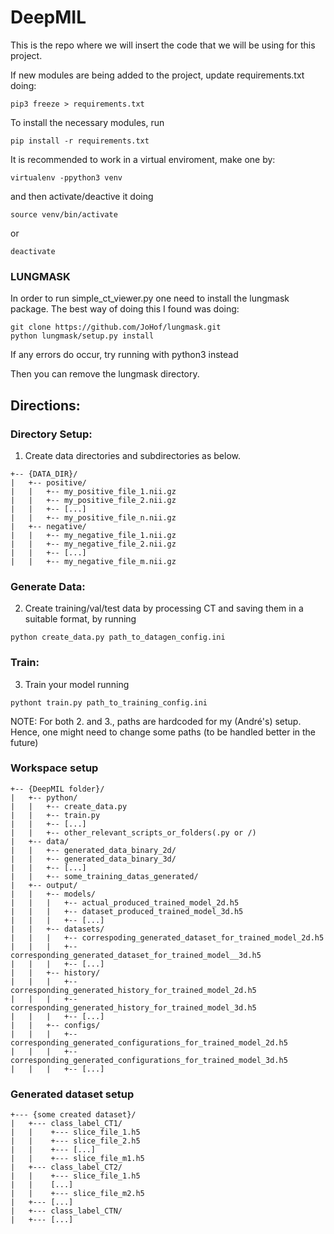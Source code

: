 # DeepMIL

This is the repo where we will insert the code that we will be using for this project.

If new modules are being added to the project, update requirements.txt doing:
```
pip3 freeze > requirements.txt
```

To install the necessary modules, run
```
pip install -r requirements.txt
```

It is recommended to work in a virtual enviroment, make one by:
```
virtualenv -ppython3 venv
```
and then activate/deactive it doing
```
source venv/bin/activate
```
or
```
deactivate
```

### LUNGMASK
In order to run simple_ct_viewer.py one need to install the lungmask package. The best way of doing this I found was doing:
```
git clone https://github.com/JoHof/lungmask.git
python lungmask/setup.py install
```

If any errors do occur, try running with python3 instead

Then you can remove the lungmask directory.

## Directions:
### Directory Setup:
1. Create data directories and subdirectories as below.

```
+-- {DATA_DIR}/
|   +-- positive/
|   |   +-- my_positive_file_1.nii.gz
|   |   +-- my_positive_file_2.nii.gz
|   |   +-- [...]
|   |   +-- my_positive_file_n.nii.gz
|   +-- negative/
|   |   +-- my_negative_file_1.nii.gz
|   |   +-- my_negative_file_2.nii.gz
|   |   +-- [...]
|   |   +-- my_negative_file_m.nii.gz
``` 

### Generate Data:
2. Create training/val/test data by processing CT and saving them in a suitable format, by running
```
python create_data.py path_to_datagen_config.ini
```

### Train:
3. Train your model running
```
pythont train.py path_to_training_config.ini
```

NOTE: For both 2. and 3., paths are hardcoded for my (André's) setup. Hence, one might need to change some paths (to be handled better in the future)


### Workspace setup
```
+-- {DeepMIL folder}/
|   +-- python/
|   |   +-- create_data.py
|   |   +-- train.py
|   |   +-- [...]
|   |   +-- other_relevant_scripts_or_folders(.py or /)
|   +-- data/
|   |   +-- generated_data_binary_2d/
|   |   +-- generated_data_binary_3d/
|   |   +-- [...]
|   |   +-- some_training_datas_generated/
|   +-- output/
|   |   +-- models/
|   |   |   +-- actual_produced_trained_model_2d.h5
|   |   |   +-- dataset_produced_trained_model_3d.h5
|   |   |   +-- [...]
|   |   +-- datasets/
|   |   |   +-- correspoding_generated_dataset_for_trained_model_2d.h5
|   |   |   +-- corresponding_generated_dataset_for_trained_model__3d.h5
|   |   |   +-- [...]
|   |   +-- history/
|   |   |   +-- corresponding_generated_history_for_trained_model_2d.h5
|   |   |   +-- corresponding_generated_history_for_trained_model_3d.h5
|   |   |   +-- [...]
|   |   +-- configs/
|   |   |   +-- corresponding_generated_configurations_for_trained_model_2d.h5
|   |   |   +-- corresponding_generated_configurations_for_trained_model_3d.h5
|   |   |   +-- [...]
```


### Generated dataset setup
```
+--- {some created dataset}/
|   +--- class_label_CT1/
|   |    +--- slice_file_1.h5
|   |    +--- slice_file_2.h5
|   |    +--- [...]
|   |    +--- slice_file_m1.h5
|   +--- class_label_CT2/
|   |    +--- slice_file_1.h5
|   |    [...]
|   |    +--- slice_file_m2.h5
|   +--- [...]
|   +--- class_label_CTN/
|   +--- [...]
```



